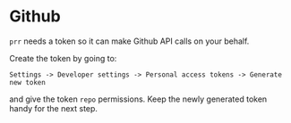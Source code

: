 # Github

`prr` needs a token so it can make Github API calls on your behalf.

Create the token by going to:

```
Settings -> Developer settings -> Personal access tokens -> Generate new token
```

and give the token `repo` permissions. Keep the newly generated token handy
for the next step.
